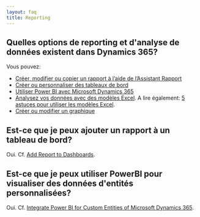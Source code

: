 ```yaml
---
layout: faq
title: Reporting
---
```


## Quelles options de reporting et d'analyse de données existent dans Dynamics 365?
Vous pouvez:
* [Créer, modifier ou copier un rapport à l’aide de l’Assistant Rapport](https://www.microsoft.com/fr-fr/dynamics/crm-customer-center/create-edit-or-copy-a-report-using-the-report-wizard.aspx)
* [Créer ou personnaliser des tableaux de bord](https://www.microsoft.com/fr-fr/dynamics/crm-customer-center/create-or-customize-dashboards.aspx)
* [Utiliser Power BI avec Microsoft Dynamics 365](https://technet.microsoft.com/fr-fr/library/dn708055.aspx)
* [Analysez vos données avec des modèles Excel](https://www.microsoft.com/fr-fr/dynamics/crm-customer-center/analyze-your-data-with-excel-templates.aspx). A lire également: [5 astuces pour utiliser les modèles Excel](https://us.hitachi-solutions.com/blog/5-tips-using-excel-templates-dynamics-crm/).
* [Créer ou modifier un graphique](https://www.microsoft.com/fr-fr/dynamics/crm-customer-center/create-or-edit-a-chart.aspx)

## Est-ce que je peux ajouter un rapport à un tableau de bord?
Oui. Cf. [Add Report to Dashboards](https://community.dynamics.com/crm/b/powerxrmblog/archive/2016/06/26/add-report-to-dashboards-in-crm-2015-2016).

## Est-ce que je peux utiliser PowerBI pour visualiser des données d'entités personnalisées?
Oui. Cf. [Integrate Power BI for Custom Entities of Microsoft Dynamics 365](https://community.dynamics.com/enterprise/b/zohaibsdynamicsunplug/archive/2017/02/12/integrate-power-bi-for-custom-entities-of-microsoft-dynamics-365).
